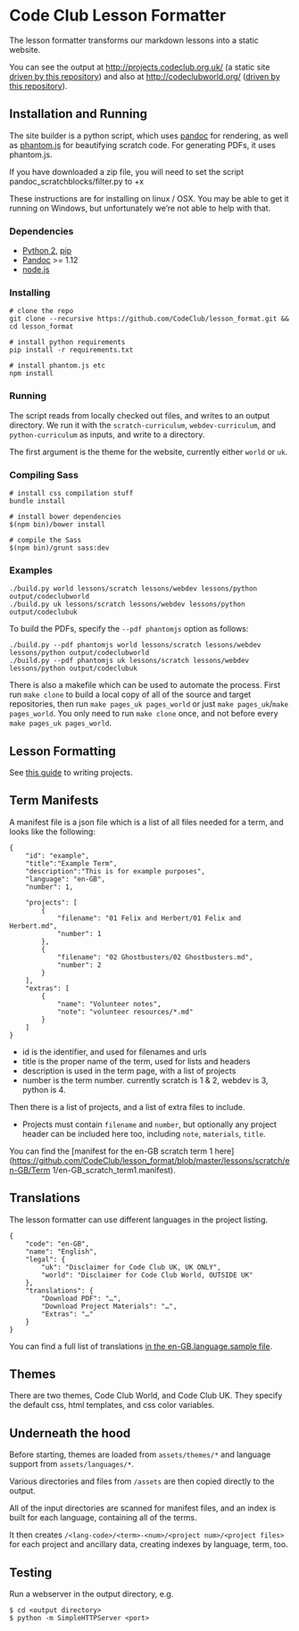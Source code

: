 # Code Club Lesson Formatter

The lesson formatter transforms our markdown lessons into a static website.

You can see the output at <http://projects.codeclub.org.uk/> (a static site [driven by this repository](https://github.com/CodeClub/CodeClubUK-Projects)) and also at <http://codeclubworld.org/> ([driven by this repository](https://github.com/CodeClub/CodeClubWorld-Projects)).

## Installation and Running

The site builder is a python script, which uses [pandoc](http://johnmacfarlane.net/pandoc/) for rendering, as well as [phantom.js](http://phantomjs.org/) for beautifying scratch code. For generating PDFs, it uses phantom.js.

If you have downloaded a zip file, you will need to set the script pandoc_scratchblocks/filter.py to +x

These instructions are for installing on linux / OSX. You may be able to get it running on Windows, but unfortunately we’re not able to help with that.

### Dependencies

- [Python 2](https://www.python.org/download), [pip](http://pip.readthedocs.org/en/latest/installing.html)
- [Pandoc](http://johnmacfarlane.net/pandoc/installing.html) >= 1.12
- [node.js](http://nodejs.org/download/)

### Installing

```
# clone the repo
git clone --recursive https://github.com/CodeClub/lesson_format.git && cd lesson_format

# install python requirements
pip install -r requirements.txt

# install phantom.js etc
npm install
```

### Running

The script reads from locally checked out files, and writes to an output directory. We run it with the `scratch-curriculum`, `webdev-curriculum`, and `python-curriculum` as inputs, and write to a directory.

The first argument is the theme for the website, currently either `world` or `uk`.

### Compiling Sass

```
# install css compilation stuff
bundle install

# install bower dependencies
$(npm bin)/bower install

# compile the Sass
$(npm bin)/grunt sass:dev
```

### Examples

```
./build.py world lessons/scratch lessons/webdev lessons/python output/codeclubworld
./build.py uk lessons/scratch lessons/webdev lessons/python output/codeclubuk
```

To build the PDFs, specify the `--pdf phantomjs` option as follows:

```
./build.py --pdf phantomjs world lessons/scratch lessons/webdev lessons/python output/codeclubworld
./build.py --pdf phantomjs uk lessons/scratch lessons/webdev lessons/python output/codeclubuk
```

There is also a makefile which can be used to automate the process. First run `make clone` to build a local copy of all of the source and target repositories, then run `make pages_uk pages_world` or just `make pages_uk`/`make pages_world`. You only need to run `make clone` once, and not before every `make pages_uk pages_world`.

## Lesson Formatting

See [this guide](https://github.com/CodeClub/curriculum_documentation/blob/master/projects.md) to writing projects.

## Term Manifests

A manifest file is a json file which is a list of all files needed for a term, and looks like the following:

```
{
    "id": "example",
    "title":"Example Term",
    "description":"This is for example purposes",
    "language": "en-GB",
    "number": 1,

    "projects": [
        {
            "filename": "01 Felix and Herbert/01 Felix and Herbert.md",
            "number": 1
        },
        {
            "filename": "02 Ghostbusters/02 Ghostbusters.md",
            "number": 2
        }
    ],
    "extras": [
        {
            "name": "Volunteer notes",
            "note": "volunteer resources/*.md"
        }
    ]
}
```

- id is the identifier, and used for filenames and urls
- title is the proper name of the term, used for lists and headers
- description is used in the term page, with a list of projects
- number is the term number. currently scratch is 1 & 2, webdev is 3, python is 4.

Then there is a list of projects, and a list of extra files to include.

- Projects must contain `filename` and `number`, but optionally any project header can be included here too, including `note`, `materials`, `title`.

You can find the [manifest for the en-GB scratch term 1 here](https://github.com/CodeClub/lesson_format/blob/master/lessons/scratch/en-GB/Term 1/en-GB_scratch_term1.manifest).

## Translations

The lesson formatter can use different languages in the project listing.

```
{
    "code": "en-GB",
    "name": "English",
    "legal": {
        "uk": "Disclaimer for Code Club UK, UK ONLY",
        "world": "Disclaimer for Code Club World, OUTSIDE UK"
    },
    "translations": {
        "Download PDF": "…",
        "Download Project Materials": "…",
        "Extras": "…"
    }
}
```

You can find a full list of translations [in the en-GB.language.sample file](https://github.com/CodeClub/lesson_format/blob/master/assets/languages/en-GB.language.sample).

## Themes

There are two themes, Code Club World, and Code Club UK. They specify the default css, html templates, and css color variables.

## Underneath the hood

Before starting, themes are loaded from `assets/themes/*` and language support from `assets/languages/*`.

Various directories and files from `/assets` are then copied directly to the output.

All of the input directories are scanned for manifest files, and an index is built for each language, containing all of the terms.

It then creates `/<lang-code>/<term>-<num>/<project num>/<project files>` for each project and ancillary data, creating indexes by language, term, too.

## Testing

Run a webserver in the output directory, e.g.

```
$ cd <output directory>
$ python -m SimpleHTTPServer <port>
```
